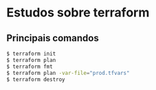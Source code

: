
# Estudos sobre terraform

## Principais comandos

```sh
$ terraform init
$ terraform plan
$ terraform fmt
$ terraform plan -var-file="prod.tfvars"
$ terraform destroy
```